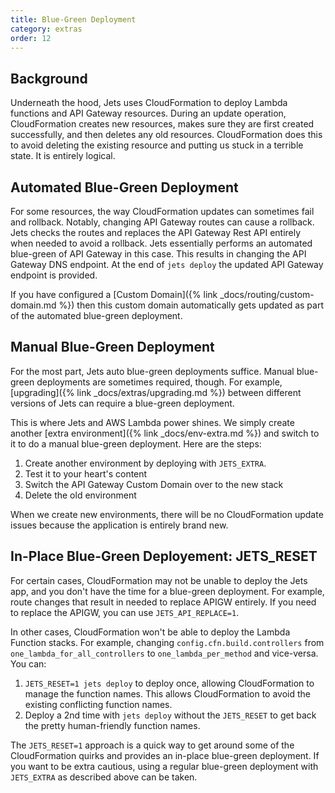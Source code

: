 ```yaml
---
title: Blue-Green Deployment
category: extras
order: 12
---
```


## Background

Underneath the hood, Jets uses CloudFormation to deploy Lambda functions and API Gateway resources. During an update operation, CloudFormation creates new resources, makes sure they are first created successfully, and then deletes any old resources. CloudFormation does this to avoid deleting the existing resource and putting us stuck in a terrible state. It is entirely logical.

## Automated Blue-Green Deployment

For some resources, the way CloudFormation updates can sometimes fail and rollback. Notably, changing API Gateway routes can cause a rollback. Jets checks the routes and replaces the API Gateway Rest API entirely when needed to avoid a rollback. Jets essentially performs an automated blue-green of API Gateway in this case. This results in changing the API Gateway DNS endpoint. At the end of `jets deploy` the updated API Gateway endpoint is provided.

If you have configured a [Custom Domain]({% link _docs/routing/custom-domain.md %}) then this custom domain automatically gets updated as part of the automated blue-green deployment.

## Manual Blue-Green Deployment

For the most part, Jets auto blue-green deployments suffice. Manual blue-green deployments are sometimes required, though. For example, [upgrading]({% link _docs/extras/upgrading.md %}) between different versions of Jets can require a blue-green deployment.

This is where Jets and AWS Lambda power shines. We simply create another [extra environment]({% link _docs/env-extra.md %}) and switch to it to do a manual blue-green deployment. Here are the steps:

1. Create another environment by deploying with `JETS_EXTRA`.
2. Test it to your heart's content
3. Switch the API Gateway Custom Domain over to the new stack
4. Delete the old environment

When we create new environments, there will be no CloudFormation update issues because the application is entirely brand new.

## In-Place Blue-Green Deployement: JETS_RESET

For certain cases, CloudFormation may not be unable to deploy the Jets app, and you don't have the time for a blue-green deployment. For example, route changes that result in needed to replace APIGW entirely. If you need to replace the APIGW, you can use `JETS_API_REPLACE=1`.

In other cases, CloudFormation won't be able to deploy the Lambda Function stacks. For example, changing `config.cfn.build.controllers` from `one_lambda_for_all_controllers` to `one_lambda_per_method` and vice-versa. You can:

1. `JETS_RESET=1 jets deploy` to deploy once, allowing CloudFormation to manage the function names. This allows CloudFormation to avoid the existing conflicting function names.
2. Deploy a 2nd time with `jets deploy` without the `JETS_RESET` to get back the pretty human-friendly function names.

The `JETS_RESET=1` approach is a quick way to get around some of the CloudFormation quirks and provides an in-place blue-green deployment. If you want to be extra cautious, using a regular blue-green deployment with `JETS_EXTRA` as described above can be taken.
